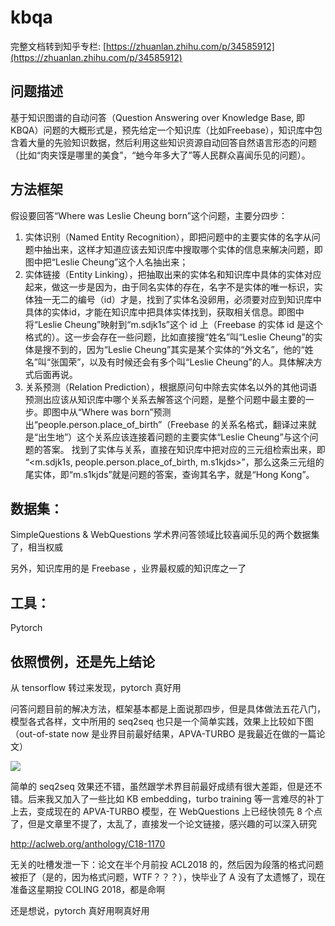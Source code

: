 # kbqa

完整文档转到知乎专栏: [https://zhuanlan.zhihu.com/p/34585912](https://zhuanlan.zhihu.com/p/34585912)

## 问题描述

基于知识图谱的自动问答（Question Answering over Knowledge Base, 即 KBQA）问题的大概形式是，预先给定一个知识库（比如Freebase），知识库中包含着大量的先验知识数据，然后利用这些知识资源自动回答自然语言形态的问题（比如“肉夹馍是哪里的美食”，“虵今年多大了”等人民群众喜闻乐见的问题）。

## 方法框架

假设要回答“Where was Leslie Cheung born”这个问题，主要分四步：

1. 实体识别（Named Entity Recognition），即把问题中的主要实体的名字从问题中抽出来，这样才知道应该去知识库中搜取哪个实体的信息来解决问题，即图中把“Leslie Cheung”这个人名抽出来；
2. 实体链接（Entity Linking），把抽取出来的实体名和知识库中具体的实体对应起来，做这一步是因为，由于同名实体的存在，名字不是实体的唯一标识，实体独一无二的编号（id）才是，找到了实体名没卵用，必须要对应到知识库中具体的实体id，才能在知识库中把具体实体找到，获取相关信息。即图中将“Leslie Cheung”映射到“m.sdjk1s”这个 id 上（Freebase 的实体 id 是这个格式的）。这一步会存在一些问题，比如直接搜“姓名”叫“Leslie Cheung”的实体是搜不到的，因为“Leslie Cheung”其实是某个实体的“外文名”，他的“姓名”叫“张国荣”，以及有时候还会有多个叫“Leslie Cheung”的人。具体解决方式后面再说。
3. 关系预测（Relation Prediction），根据原问句中除去实体名以外的其他词语预测出应该从知识库中哪个关系去解答这个问题，是整个问题中最主要的一步。即图中从“Where was <e> born”预测出“people.person.place_of_birth”（Freebase 的关系名格式，翻译过来就是“出生地”）这个关系应该连接着问题的主要实体“Leslie Cheung”与这个问题的答案。
找到了实体与关系，直接在知识库中把对应的三元组检索出来，即 “<m.sdjk1s,
people.person.place_of_birth, m.s1kjds>”，那么这条三元组的尾实体，即“m.s1kjds”就是问题的答案，查询其名字，就是“Hong Kong”。

## 数据集：

SimpleQuestions & WebQuestions 学术界问答领域比较喜闻乐见的两个数据集了，相当权威

另外，知识库用的是 Freebase ，业界最权威的知识库之一了

## 工具：

Pytorch

## 依照惯例，还是先上结论

从 tensorflow 转过来发现，pytorch 真好用

问答问题目前的解决方法，框架基本都是上面说那四步，但是具体做法五花八门，模型各式各样，文中所用的 seq2seq 也只是一个简单实践，效果上比较如下图（out-of-state now 是业界目前最好结果，APVA-TURBO 是我最近在做的一篇论文）

![](https://pic2.zhimg.com/v2-c6e62c0c354967e216c573200c1a7184_b.jpg)

简单的 seq2seq 效果还不错，虽然跟学术界目前最好成绩有很大差距，但是还不错。后来我又加入了一些比如 KB embedding，turbo training 等一言难尽的补丁上去，变成现在的 APVA-TURBO 模型，在 WebQuestions 上已经快领先 8 个点了，但是文章里不提了，太乱了，直接发一个论文链接，感兴趣的可以深入研究

http://aclweb.org/anthology/C18-1170

无关的吐槽发泄一下：论文在半个月前投 ACL2018 的，然后因为段落的格式问题被拒了（是的，因为格式问题，WTF？？？），快毕业了 A 没有了太遗憾了，现在准备这星期投 COLING 2018，都是命啊

还是想说，pytorch 真好用啊真好用
